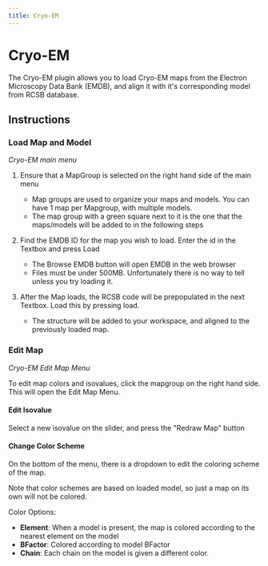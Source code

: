 ```yaml
---
title: Cryo-EM
---
```


# Cryo-EM

The Cryo-EM plugin allows you to load Cryo-EM maps from the Electron Microscopy Data Bank (EMDB), and align it with it's corresponding model from RCSB database.

##  Instructions

### Load Map and Model
<vimg src="plugins-page/cryo-em/CryoMainMenu.png" />
<i>Cryo-EM main menu</i>

1. Ensure that a MapGroup is selected on the right hand side of the main menu
    - Map groups are used to organize your maps and models. You can have 1 map per Mapgroup, with multiple models.
    - The map group with a green square next to it is the one that the maps/models will be added to in the following steps
2. Find the EMDB ID for the map you wish to load. Enter the id in the Textbox and press Load
    - The Browse EMDB button will open EMDB in the web browser
    - Files must be under 500MB. Unfortunately there is no way to tell unless you try loading it.

3. After the Map loads, the RCSB code will be prepopulated in the next Textbox. Load this by pressing load.
    - The structure will be added to your workspace, and aligned to the previously loaded map.

### Edit Map
<vimg src="plugins-page/cryo-em/CryoEditMapMenu.png" />
<i>Cryo-EM Edit Map Menu</i>

To edit map colors and isovalues, click the mapgroup on the right hand side. This will open the Edit Map Menu.

#### Edit Isovalue
Select a new isovalue on the slider, and press the "Redraw Map" button

#### Change Color Scheme
On the bottom of the menu, there is a dropdown to edit the coloring scheme of the map. 

Note that color schemes are based on loaded model, so just a map on its own will not be colored.

Color Options:
- **Element**: When a model is present, the map is colored according to the nearest element on the model
- **BFactor**: Colored according to model BFactor
- **Chain**: Each chain on the model is given a different color.


    